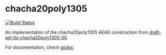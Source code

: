 chacha20poly1305
================

[![Build Status](https://travis-ci.org/codahale/chacha20poly1305.png?branch=master)](https://travis-ci.org/codahale/chacha20poly1305)

An implementation of the chacha20poly1305 AEAD construction from
[draft-agl-tls-chacha20poly1305-00](http://tools.ietf.org/html/draft-agl-tls-chacha20poly1305-00).

For documentation, check [godoc](http://godoc.org/github.com/codahale/chacha20poly1305).

